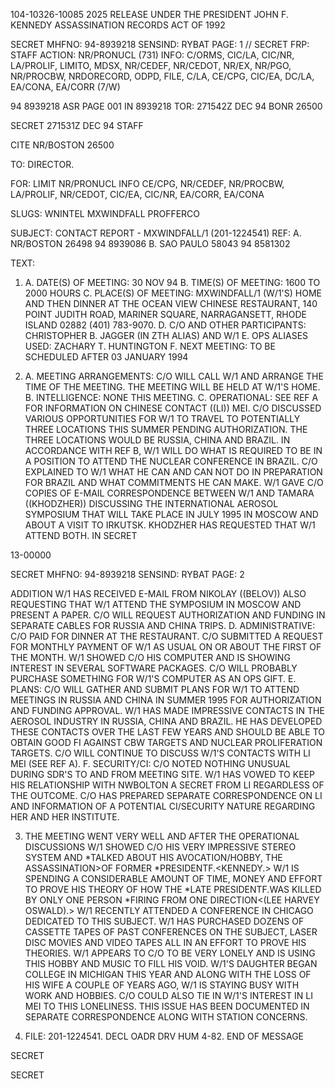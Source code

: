 104-10326-10085
2025 RELEASE UNDER THE PRESIDENT JOHN F. KENNEDY ASSASSINATION RECORDS ACT OF 1992

SECRET
MHFNO: 94-8939218 SENSIND: RYBAT PAGE: 1
// SECRET FRP:
STAFF
ACTION: NR/PRONUCL (731) INFO: C/ORMS, CIC/LA, CIC/NR, LA/PROLIF, LIMITO,
MDSX, NR/CEDEF, NR/CEDOT, NR/EX, NR/PGO, NR/PROCBW, NRDORECORD, ODPD, FILE,
C/LA, CE/CPG, CIC/EA, DC/LA, EA/CONA, EA/CORR (7/W)

94 8939218 ASR PAGE 001 IN 8939218
TOR: 271542Z DEC 94 BONR 26500

SECRET 271531Z DEC 94 STAFF

CITE NR/BOSTON 26500

TO: DIRECTOR.

FOR: LIMIT NR/PRONUCL INFO CE/CPG, NR/CEDEF, NR/PROCBW,
LA/PROLIF, NR/CEDOT, CIC/EA, CIC/NR, EA/CORR, EA/CONA

SLUGS: WNINTEL MXWINDFALL PROFFERCO

SUBJECT: CONTACT REPORT - MXWINDFALL/1 (201-1224541)
REF: A. NR/BOSTON 26498 94 8939086
B. SAO PAULO 58043 94 8581302

TEXT:

1. A. DATE(S) OF MEETING: 30 NOV 94
B. TIME(S) OF MEETING: 1600 TO 2000 HOURS
C. PLACE(S) OF MEETING: MXWINDFALL/1 (W/1'S) HOME AND
THEN DINNER AT THE OCEAN VIEW CHINESE RESTAURANT, 140 POINT
JUDITH ROAD, MARINER SQUARE, NARRAGANSETT, RHODE ISLAND 02882
(401) 783-9070.
D. C/O AND OTHER PARTICIPANTS: CHRISTOPHER B. JAGGER
(IN ZTH ALIAS) AND W/1
E. OPS ALIASES USED: ZACHARY T. HUNTINGTON
F. NEXT MEETING: TO BE SCHEDULED AFTER 03 JANUARY 1994

2. A. MEETING ARRANGEMENTS: C/O WILL CALL W/1 AND ARRANGE
THE TIME OF THE MEETING. THE MEETING WILL BE HELD AT W/1'S HOME.
B. INTELLIGENCE: NONE THIS MEETING.
C. OPERATIONAL: SEE REF A FOR INFORMATION ON CHINESE
CONTACT ((LI)) MEI. C/O DISCUSSED VARIOUS OPPORTUNITIES FOR W/1
TO TRAVEL TO POTENTIALLY THREE LOCATIONS THIS SUMMER PENDING
AUTHORIZATION. THE THREE LOCATIONS WOULD BE RUSSIA, CHINA AND
BRAZIL. IN ACCORDANCE WITH REF B, W/1 WILL DO WHAT IS REQUIRED
TO BE IN A POSITION TO ATTEND THE NUCLEAR CONFERENCE IN BRAZIL.
C/O EXPLAINED TO W/1 WHAT HE CAN AND CAN NOT DO IN PREPARATION
FOR BRAZIL AND WHAT COMMITMENTS HE CAN MAKE. W/1 GAVE C/O
COPIES OF E-MAIL CORRESPONDENCE BETWEEN W/1 AND TAMARA
((KHODZHER)) DISCUSSING THE INTERNATIONAL AEROSOL SYMPOSIUM THAT
WILL TAKE PLACE IN JULY 1995 IN MOSCOW AND ABOUT A VISIT TO
IRKUTSK. KHODZHER HAS REQUESTED THAT W/1 ATTEND BOTH. IN
SECRET

13-00000

SECRET
MHFNO: 94-8939218 SENSIND: RYBAT PAGE: 2

ADDITION W/1 HAS RECEIVED E-MAIL FROM NIKOLAY ((BELOV)) ALSO
REQUESTING THAT W/1 ATTEND THE SYMPOSIUM IN MOSCOW AND PRESENT A
PAPER. C/O WILL REQUEST AUTHORIZATION AND FUNDING IN SEPARATE
CABLES FOR RUSSIA AND CHINA TRIPS.
D. ADMINISTRATIVE: C/O PAID FOR DINNER AT THE
RESTAURANT. C/O SUBMITTED A REQUEST FOR MONTHLY PAYMENT OF W/1
AS USUAL ON OR ABOUT THE FIRST OF THE MONTH. W/1 SHOWED C/O HIS
COMPUTER AND IS SHOWING INTEREST IN SEVERAL SOFTWARE PACKAGES.
C/O WILL PROBABLY PURCHASE SOMETHING FOR W/1'S COMPUTER AS AN
OPS GIFT.
E. PLANS: C/O WILL GATHER AND SUBMIT PLANS FOR W/1 TO
ATTEND MEETINGS IN RUSSIA AND CHINA IN SUMMER 1995 FOR
AUTHORIZATION AND FUNDING APPROVAL. W/1 HAS MADE IMPRESSIVE
CONTACTS IN THE AEROSOL INDUSTRY IN RUSSIA, CHINA AND BRAZIL.
HE HAS DEVELOPED THESE CONTACTS OVER THE LAST FEW YEARS AND
SHOULD BE ABLE TO OBTAIN GOOD FI AGAINST CBW TARGETS AND NUCLEAR
PROLIFERATION TARGETS. C/O WILL CONTINUE TO DISCUSS W/1'S
CONTACTS WITH LI MEI (SEE REF A).
F. SECURITY/CI: C/O NOTED NOTHING UNUSUAL DURING SDR'S
TO AND FROM MEETING SITE. W/1 HAS VOWED TO KEEP HIS
RELATIONSHIP WITH NWBOLTON A SECRET FROM LI REGARDLESS OF THE
OUTCOME. C/O HAS PREPARED SEPARATE CORRESPONDENCE ON LI AND
INFORMATION OF A POTENTIAL CI/SECURITY NATURE REGARDING HER AND
HER INSTITUTE.

3. THE MEETING WENT VERY WELL AND AFTER THE OPERATIONAL
DISCUSSIONS W/1 SHOWED C/O HIS VERY IMPRESSIVE STEREO SYSTEM AND
*TALKED ABOUT HIS AVOCATION/HOBBY, THE ASSASSINATION>OF FORMER
*PRESIDENT<JOHN>F.<KENNEDY.> W/1 IS SPENDING A CONSIDERABLE
AMOUNT OF TIME, MONEY AND EFFORT TO PROVE HIS THEORY OF HOW THE
*LATE PRESIDENT<JOHN>F.<KENNEDY>WAS KILLED BY ONLY ONE PERSON
*FIRING FROM ONE DIRECTION<(LEE HARVEY OSWALD).> W/1 RECENTLY
ATTENDED A CONFERENCE IN CHICAGO DEDICATED TO THIS SUBJECT. W/1
HAS PURCHASED DOZENS OF CASSETTE TAPES OF PAST CONFERENCES ON
THE SUBJECT, LASER DISC MOVIES AND VIDEO TAPES ALL IN AN EFFORT
TO PROVE HIS THEORIES. W/1 APPEARS TO C/O TO BE VERY LONELY AND
IS USING THIS HOBBY AND MUSIC TO FILL HIS VOID. W/1'S DAUGHTER
BEGAN COLLEGE IN MICHIGAN THIS YEAR AND ALONG WITH THE LOSS OF
HIS WIFE A COUPLE OF YEARS AGO, W/1 IS STAYING BUSY WITH WORK
AND HOBBIES. C/O COULD ALSO TIE IN W/1'S INTEREST IN LI MEI TO
THIS LONELINESS. THIS ISSUE HAS BEEN DOCUMENTED IN SEPARATE
CORRESPONDENCE ALONG WITH STATION CONCERNS.

4. FILE: 201-1224541. DECL OADR DRV HUM 4-82.
END OF MESSAGE

SECRET

SECRET
